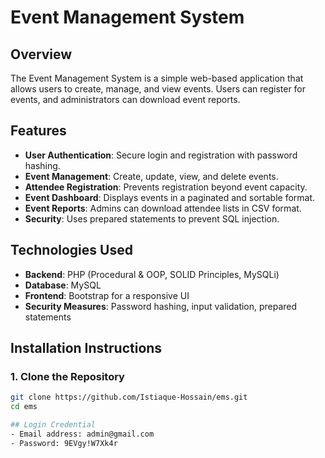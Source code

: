 # Event Management System

## Overview

The Event Management System is a simple web-based application that allows users to create, manage, and view events. Users can register for events, and administrators can download event reports.

## Features

- **User Authentication**: Secure login and registration with password hashing.
- **Event Management**: Create, update, view, and delete events.
- **Attendee Registration**: Prevents registration beyond event capacity.
- **Event Dashboard**: Displays events in a paginated and sortable format.
- **Event Reports**: Admins can download attendee lists in CSV format.
- **Security**: Uses prepared statements to prevent SQL injection.

## Technologies Used

- **Backend**: PHP (Procedural & OOP, SOLID Principles, MySQLi)
- **Database**: MySQL
- **Frontend**: Bootstrap for a responsive UI
- **Security Measures**: Password hashing, input validation, prepared statements

## Installation Instructions

### **1. Clone the Repository**

```sh
git clone https://github.com/Istiaque-Hossain/ems.git
cd ems

## Login Credential
- Email address: admin@gmail.com
- Password: 9EVgy!W7Xk4r
```
